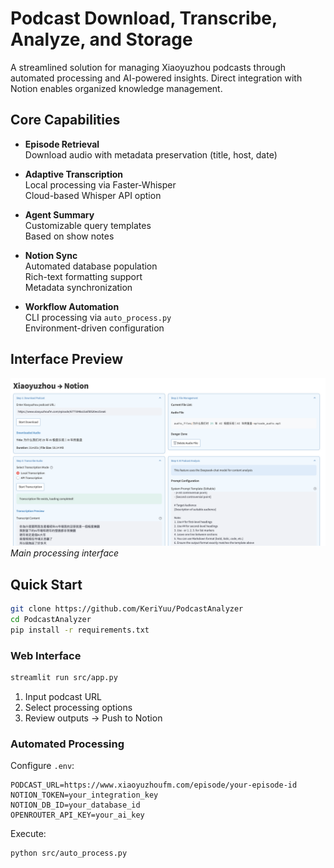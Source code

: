 # Podcast Download, Transcribe, Analyze, and Storage

A streamlined solution for managing Xiaoyuzhou podcasts through automated processing and AI-powered insights. Direct integration with Notion enables organized knowledge management.

## Core Capabilities

- **Episode Retrieval**  
  Download audio with metadata preservation (title, host, date)

- **Adaptive Transcription**  
  Local processing via Faster-Whisper  
  Cloud-based Whisper API option  

- **Agent Summary**  
  Customizable query templates  
  Based on show notes

- **Notion Sync**  
  Automated database population  
  Rich-text formatting support  
  Metadata synchronization

- **Workflow Automation**  
  CLI processing via `auto_process.py`  
  Environment-driven configuration  

## Interface Preview

![Workflow Demonstration](workflow.png)  
*Main processing interface*

## Quick Start

```bash
git clone https://github.com/KeriYuu/PodcastAnalyzer
cd PodcastAnalyzer
pip install -r requirements.txt
```

### Web Interface
```bash
streamlit run src/app.py
```
1. Input podcast URL  
2. Select processing options  
3. Review outputs → Push to Notion

### Automated Processing
Configure `.env`:
```env
PODCAST_URL=https://www.xiaoyuzhoufm.com/episode/your-episode-id
NOTION_TOKEN=your_integration_key
NOTION_DB_ID=your_database_id
OPENROUTER_API_KEY=your_ai_key
```

Execute:
```bash
python src/auto_process.py
```
